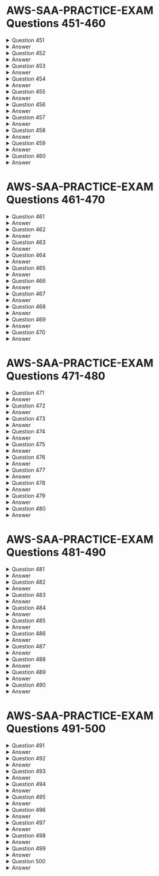 # AWS-SAA-PRACTICE-EXAM Questions 451-460

<details>
  <summary>Question 451</summary>

A company is migrating its applications and databases to the AWS Cloud.
The company will use Amazon Elastic Container Service (Amazon ECS), AWS Direct Connect, and Amazon RDS.
Which activities will be managed by the company's operational team?
(Choose three.)

-   [ ] A. Management of the Amazon RDS infrastructure layer, operating system, and platforms
-   [ ] B. Creation of an Amazon RDS DB instance and configuring the scheduled maintenance window
-   [ ] C. Configuration of additional software components on Amazon ECS for monitoring, patch management, log management, and host intrusion detection
-   [ ] D. Installation of patches for all minor and major database versions for Amazon RDS
-   [ ] E. Ensure the physical security of the Amazon RDS infrastructure in the data center
-   [ ] F. Encryption of the data that moves in transit through Direct Connect

</details>

<details>
  <summary>Answer</summary>

-   [ ] B. Creation of an Amazon RDS DB instance and configuring the scheduled maintenance window
-   [ ] C. Configuration of additional software components on Amazon ECS for monitoring, patch management, log management, and host intrusion detection
-   [ ] F. Encryption of the data that moves in transit through Direct Connect

Why these are the correct answers:

B. Creation of an Amazon RDS DB instance and configuring the scheduled maintenance window

-   [ ] The company is responsible for creating and configuring RDS instances, including setting maintenance windows.

C. Configuration of additional software components on Amazon ECS for monitoring, patch management, log management, and host intrusion detection

-   [ ] The company manages the software and tools within their ECS environment.

F. Encryption of the data that moves in transit through Direct Connect

-   [ ] The company is responsible for securing data in transit, including encryption over Direct Connect.

Why are the other answers wrong?

-   [ ] A and D. AWS manages the underlying infrastructure, OS, and patching for RDS.
-   [ ] E. AWS is responsible for the physical security of its data centers.

Therefore, Options B, C, and F are the activities managed by the company.

</details>
<details>
  <summary>Question 452</summary>

A company runs a Java-based job on an Amazon EC2 instance.
The job runs every hour and takes 10 seconds to run.
The job runs on a scheduled interval and consumes 1 GB of memory.
The CPU utilization of the instance is low except for short surges during which the job uses the maximum CPU available.
The company wants to optimize the costs to run the job.

Which solution will meet these requirements?

-   [ ] A. Use AWS App2Container (A2C) to containerize the job.
    Run the job as an Amazon Elastic Container Service (Amazon ECS) task on AWS Fargate with 0.5 virtual CPU (vCPU) and 1 GB of memory.
-   [ ] B. Copy the code into an AWS Lambda function that has 1 GB of memory.
    Create an Amazon EventBridge scheduled rule to run the code each hour.
-   [ ] C. Use AWS App2Container (A2C) to containerize the job.
    Install the container in the existing Amazon Machine Image (AMI).
    Ensure that the schedule stops the container when the task finishes.
-   [ ] D. Configure the existing schedule to stop the EC2 instance at the completion of the job and restart the EC2 instance when the next job starts.

</details>

<details>
  <summary>Answer</summary>

-   [ ] B. Copy the code into an AWS Lambda function that has 1 GB of memory.
    Create an Amazon EventBridge scheduled rule to run the code each hour.

Why these are the correct answers:

B. Copy the code into an AWS Lambda function that has 1 GB of memory.
Create an Amazon EventBridge scheduled rule to run the code each hour.

-   [ ] AWS Lambda is cost-effective for short-running, event-driven tasks.
-   [ ] EventBridge allows for scheduling Lambda functions, replacing the need for a continuously running EC2 instance.
-   [ ] Lambda's pay-per-use model aligns well with the job's short execution time and intermittent usage.

Why are the other answers wrong?

-   [ ] A. Running the job on Fargate is more expensive than Lambda for short, infrequent tasks.
-   [ ] C. Containerizing the job and running it on the existing EC2 instance does not optimize costs since the instance remains running.
-   [ ] D. Starting and stopping an EC2 instance adds overhead and is less efficient than using Lambda.

Therefore, Option B is the most cost-effective solution.

</details>
<details>
  <summary>Question 453</summary>

A company wants to implement a backup strategy for Amazon EC2 data and multiple Amazon S3 buckets.
Because of regulatory requirements, the company must retain backup files for a specific time period.
The company must not alter the files for the duration of the retention period.

Which solution will meet these requirements?

-   [ ] A. Use AWS Backup to create a backup vault that has a vault lock in governance mode.
    Create the required backup plan.
-   [ ] B. Use Amazon Data Lifecycle Manager to create the required automated snapshot policy.
-   [ ] C. Use Amazon S3 File Gateway to create the backup.
    Configure the appropriate S3 Lifecycle management.
-   [ ] D. Use AWS Backup to create a backup vault that has a vault lock in compliance mode.
    Create the required backup plan.

</details>

<details>
  <summary>Answer</summary>

-   [ ] D. Use AWS Backup to create a backup vault that has a vault lock in compliance mode.
    Create the required backup plan.

Why these are the correct answers:

D. Use AWS Backup to create a backup vault that has a vault lock in compliance mode.
Create the required backup plan.

-   [ ] AWS Backup centralizes backup management across AWS services.
-   [ ] Vault Lock in compliance mode prevents anyone, including the root user, from deleting or altering backups during the retention period, meeting the regulatory requirement.

Why are the other answers wrong?

-   [ ] A. Governance mode allows privileged users to delete backups, which does not meet the requirement of immutability.
-   [ ] B. Data Lifecycle Manager automates snapshot management for EBS volumes but does not cover S3 backups or provide immutable storage.
-   [ ] C. S3 File Gateway is for integrating on-premises applications with S3 and does not provide backup and retention management like AWS Backup.

Therefore, Option D is the only solution that ensures immutable backups with AWS Backup and Vault Lock in compliance mode.

</details>
<details>
  <summary>Question 454</summary>

A company has resources across multiple AWS Regions and accounts.
A newly hired solutions architect discovers a previous employee did not provide details about the resources inventory.
The solutions architect needs to build and map the relationship details of the various workloads across all accounts.
Which solution will meet these requirements in the MOST operationally efficient way?

-   [ ] A. Use AWS Systems Manager Inventory to generate a map view from the detailed view report.
-   [ ] B. Use AWS Step Functions to collect workload details.
    Build architecture diagrams of the workloads manually.
-   [ ] C. Use Workload Discovery on AWS to generate architecture diagrams of the workloads.
-   [ ] D. Use AWS X-Ray to view the workload details.
    Build architecture diagrams with relationships.

</details>

<details>
  <summary>Answer</summary>

-   [ ] C. Use Workload Discovery on AWS to generate architecture diagrams of the workloads.

Why these are the correct answers:

C. Use Workload Discovery on AWS to generate architecture diagrams of the workloads.

-   [ ] Workload Discovery on AWS automatically discovers and maps dependencies between applications and infrastructure, providing a visual representation of workloads.
-   [ ] It reduces the manual effort involved in documenting and understanding complex environments.

Why are the other answers wrong?

-   [ ] A. Systems Manager Inventory collects software and configuration data from EC2 instances but does not provide automated mapping of workload relationships.
-   [ ] B. Using Step Functions to collect details and manually building diagrams is time-consuming and inefficient.
-   [ ] D. AWS X-Ray is for tracing and analyzing distributed applications, not for discovering and mapping infrastructure.

Therefore, Option C is the most operationally efficient solution.

</details>
<details>
  <summary>Question 455</summary>

A company uses AWS Organizations.
The company wants to operate some of its AWS accounts with different budgets.
The company wants to receive alerts and automatically prevent provisioning of additional resources on AWS accounts when the allocated budget threshold is met during a specific period.
Which combination of solutions will meet these requirements? (Choose three.)

-   [ ] A. Use AWS Budgets to create a budget.
    Set the budget amount under the Cost and Usage Reports section of the required AWS accounts.
-   [ ] B. Use AWS Budgets to create a budget.
    Set the budget amount under the Billing dashboards of the required AWS accounts.
-   [ ] C. Create an IAM user for AWS Budgets to run budget actions with the required permissions.
-   [ ] D. Create an IAM role for AWS Budgets to run budget actions with the required permissions.
-   [ ] E. Add an alert to notify the company when each account meets its budget threshold.
    Add a budget action that selects the IAM identity created with the appropriate config rule to prevent provisioning of additional resources.
-   [ ] F. Add an alert to notify the company when each account meets its budget threshold.
    Add a budget action that selects the IAM identity created with the appropriate service control policy (SCP) to prevent provisioning of additional resources.

</details>

<details>
  <summary>Answer</summary>

-   [ ] B. Use AWS Budgets to create a budget.
    Set the budget amount under the Billing dashboards of the required AWS accounts.
-   [ ] D. Create an IAM role for AWS Budgets to run budget actions with the required permissions.
-   [ ] F. Add an alert to notify the company when each account meets its budget threshold.
    Add a budget action that selects the IAM identity created with the appropriate service control policy (SCP) to prevent provisioning of additional resources.

Why these are the correct answers:

B. Use AWS Budgets to create a budget.
Set the budget amount under the Billing dashboards of the required AWS accounts.

-   [ ] AWS Budgets allows you to set custom budgets to track costs.

D. Create an IAM role for AWS Budgets to run budget actions with the required permissions.

-   [ ] An IAM role provides secure permissions for AWS Budgets to take actions.

F. Add an alert to notify the company when each account meets its budget threshold.
Add a budget action that selects the IAM identity created with the appropriate service control policy (SCP) to prevent provisioning of additional resources.

-   [ ] Budget actions can be configured to prevent resource provisioning, and SCPs can enforce these restrictions across accounts.

Why are the other answers wrong?

-   [ ] A. Budget amounts are not set under Cost and Usage Reports.
-   [ ] C. Using an IAM user for budget actions is less secure than using an IAM role.
-   [ ] E. Config rules do not prevent resource provisioning in the same way that SCPs do.

Therefore, Options B, D, and F are the correct solutions.

</details>
<details>
  <summary>Question 456</summary>

A company runs applications on Amazon EC2 instances in one AWS Region.
The company wants to back up the EC2 instances to a second Region.
The company also wants to provision EC2 resources in the second Region and manage the EC2 instances centrally from one AWS account.
Which solution will meet these requirements MOST cost-effectively?

-   [ ] A. Create a disaster recovery (DR) plan that has a similar number of EC2 instances in the second Region.
    Configure data replication.
-   [ ] B. Create point-in-time Amazon Elastic Block Store (Amazon EBS) snapshots of the EC2 instances.
    Copy the snapshots to the second Region periodically.
-   [ ] C. Create a backup plan by using AWS Backup.
    Configure cross-Region backup to the second Region for the EC2 instances.
-   [ ] D. Deploy a similar number of EC2 instances in the second Region.
    Use AWS DataSync to transfer the data from the source Region to the second Region.

</details>

<details>
  <summary>Answer</summary>

-   [ ] C. Create a backup plan by using AWS Backup.
    Configure cross-Region backup to the second Region for the EC2 instances.

Why these are the correct answers:

C. Create a backup plan by using AWS Backup.
Configure cross-Region backup to the second Region for the EC2 instances.

-   [ ] AWS Backup centralizes backup management and supports cross-Region backups.
-   [ ] It provides a cost-effective way to manage backups across Regions.

Why are the other answers wrong?

-   [ ] A. Maintaining a similar number of EC2 instances in the DR Region increases costs.
-   [ ] B. Manually copying EBS snapshots is complex and does not provide centralized management.
-   [ ] D. Using DataSync is for data migration, not for backup and recovery.
    It also involves managing EC2 instances in both Regions.

Therefore, Option C is the most cost-effective and efficient solution.

</details>
<details>
  <summary>Question 457</summary>

A company that uses AWS is building an application to transfer data to a product manufacturer.
The company has its own identity provider (IdP).
The company wants the IdP to authenticate application users while the users use the application to transfer data.
The company must use Applicability Statement 2 (AS2) protocol.

Which solution will meet these requirements?

-   [ ] A. Use AWS DataSync to transfer the data.
    Create an AWS Lambda function for IdP authentication.
-   [ ] B. Use Amazon AppFlow flows to transfer the data.
    Create an Amazon Elastic Container Service (Amazon ECS) task for IdP authentication.
-   [ ] C. Use AWS Transfer Family to transfer the data.
    Create an AWS Lambda function for IdP authentication.
-   [ ] D. Use AWS Storage Gateway to transfer the data.
    Create an Amazon Cognito identity pool for IdP authentication.

</details>

<details>
  <summary>Answer</summary>

-   [ ] C. Use AWS Transfer Family to transfer the data.
    Create an AWS Lambda function for IdP authentication.

Why these are the correct answers:

C. Use AWS Transfer Family to transfer the data.
Create an AWS Lambda function for IdP authentication.

-   [ ] AWS Transfer Family supports the AS2 protocol for secure data transfer.
-   [ ] Lambda functions can be used for custom authentication logic with the company's IdP.

Why are the other answers wrong?

-   [ ] A. AWS DataSync is for large-scale data migration, not for AS2 transfers.
-   [ ] B. Amazon AppFlow is for data transfer between SaaS applications, not for AS2.
-   [ ] D. AWS Storage Gateway is for hybrid cloud storage, not for AS2.
    Amazon Cognito is for user authentication, not IdP integration in this context.

Therefore, Option C is the correct solution.

</details>
<details>
  <summary>Question 458</summary>

A solutions architect is designing a REST API in Amazon API Gateway for a cash payback service.
The application requires 1 GB of memory and 2 GB of storage for its computation resources.
The application will require that the data is in a relational format.
Which additional combination of AWS services will meet these requirements with the LEAST administrative effort? (Choose two.)

-   [ ] A. Amazon EC2
-   [ ] B. AWS Lambda
-   [ ] C. Amazon RDS
-   [ ] D. Amazon DynamoDB
-   [ ] E. Amazon Elastic Kubernetes Services (Amazon EKS)

</details>

<details>
  <summary>Answer</summary>

-   [ ] B. AWS Lambda
-   [ ] C. Amazon RDS

Why these are the correct answers:

B. AWS Lambda

-   [ ] Lambda provides a serverless compute environment that can meet the application's memory and storage requirements with minimal administration.

C. Amazon RDS

-   [ ] Amazon RDS is a managed relational database service that meets the requirement for relational data storage and reduces administrative overhead.

Why are the other answers wrong?

-   [ ] A and E. Amazon EC2 and Amazon EKS require more administrative effort for managing infrastructure.
-   [ ] D. Amazon DynamoDB is a NoSQL database and does not meet the relational data requirement.

Therefore, Options B and C are the most suitable choices.

</details>
<details>
  <summary>Question 459</summary>

A company uses AWS Organizations to run workloads within multiple AWS accounts.
A tagging policy adds department tags to AWS resources when the company creates tags.
An accounting team needs to determine spending on Amazon EC2 consumption.
The accounting team must determine which departments are responsible for the costs regardless of AWS account.
The accounting team has access to AWS Cost Explorer for all AWS accounts within the organization and needs to access all reports from Cost Explorer.
Which solution meets these requirements in the MOST operationally efficient way?

-   [ ] A. From the Organizations management account billing console, activate a user-defined cost allocation tag named department.
    Create one cost report in Cost Explorer grouping by tag name, and filter by EC2.
-   [ ] B. From the Organizations management account billing console, activate an AWS-defined cost allocation tag named department.
    Create one cost report in Cost Explorer grouping by tag name, and filter by EC2.
-   [ ] C. From the Organizations member account billing console, activate a user-defined cost allocation tag named department.
    Create one cost report in Cost Explorer grouping by the tag name, and filter by EC2.
-   [ ] D. From the Organizations member account billing console, activate an AWS-defined cost allocation tag named department.
    Create one cost report in Cost Explorer grouping by tag name, and filter by EC2.

</details>

<details>
  <summary>Answer</summary>

-   [ ] A. From the Organizations management account billing console, activate a user-defined cost allocation tag named department.
    Create one cost report in Cost Explorer grouping by tag name, and filter by EC2.

Why these are the correct answers:

A. From the Organizations management account billing console, activate a user-defined cost allocation tag named department.
Create one cost report in Cost Explorer grouping by tag name, and filter by EC2.

-   [ ] Activating the tag in the management account ensures that the cost allocation tag is applied across all accounts in the organization.
-   [ ] Cost Explorer can then be used to generate a report grouped by the department tag, providing a consolidated view of EC2 spending.

Why are the other answers wrong?

-   [ ] B. AWS-defined cost allocation tags cannot be created or activated by users.
-   [ ] C and D. Activating the tag in a member account does not provide a consolidated view across the organization.

Therefore, Option A is the most operationally efficient solution.

</details>
<details>
  <summary>Question 460</summary>

A company wants to securely exchange data between its software as a service (SaaS) application Salesforce account and Amazon S3.
The company must encrypt the data at rest by using AWS Key Management Service (AWS KMS) customer managed keys (CMKs).
The company must also encrypt the data in transit.
The company has enabled API access for the Salesforce account.

-   [ ] A. Create AWS Lambda functions to transfer the data securely from Salesforce to Amazon S3.
-   [ ] B. Create an AWS Step Functions workflow.
    Define the task to transfer the data securely from Salesforce to Amazon S3.
-   [ ] C. Create Amazon AppFlow flows to transfer the data securely from Salesforce to Amazon S3.
-   [ ] D. Create a custom connector for Salesforce to transfer the data securely from Salesforce to Amazon S3.

</details>

<details>
  <summary>Answer</summary>

-   [ ] C. Create Amazon AppFlow flows to transfer the data securely from Salesforce to Amazon S3.

Why these are the correct answers:

C. Create Amazon AppFlow flows to transfer the data securely from Salesforce to Amazon S3.

-   [ ] Amazon AppFlow is designed for secure data transfer between SaaS applications and AWS services like S3.
-   [ ] AppFlow supports encryption at rest with KMS and encryption in transit.

Why are the other answers wrong?

-   [ ] A. Lambda functions can transfer data but require more custom code and management for security and encryption.
-   [ ] B. Step Functions orchestrate workflows but do not directly transfer data.
    They would need to integrate with other services, adding complexity.
-   [ ] D. Creating a custom connector is more complex and time-consuming than using AppFlow.

Therefore, Option C provides the most straightforward and secure solution.

</details>

# AWS-SAA-PRACTICE-EXAM Questions 461-470

<details>
  <summary>Question 461</summary>

A company is developing a mobile gaming app in a single AWS Region.
The app runs on multiple Amazon EC2 instances in an Auto Scaling group.
The company stores the app data in Amazon DynamoDB.
The app communicates by using TCP traffic and UDP traffic between the users and the servers.
The application will be used globally.
The company wants to ensure the lowest possible latency for all users.
Which solution will meet these requirements?

-   [ ] A. Use AWS Global Accelerator to create an accelerator.
    Create an Application Load Balancer (ALB) behind an accelerator endpoint that uses Global Accelerator integration and listening on the TCP and UDP ports.
    Update the Auto Scaling group to register instances on the ALB.
-   [ ] B. Use AWS Global Accelerator to create an accelerator.
    Create a Network Load Balancer (NLB) behind an accelerator endpoint that uses Global Accelerator integration and listening on the TCP and UDP ports.
    Update the Auto Scaling group to register instances on the NLB.
-   [ ] C. Create an Amazon CloudFront content delivery network (CDN) endpoint.
    Create a Network Load Balancer (NLB) behind the endpoint and listening on the TCP and UDP ports.
    Update the Auto Scaling group to register instances on the NLB.
    Update CloudFront to use the NLB as the origin.
-   [ ] D. Create an Amazon CloudFront content delivery network (CDN) endpoint.
    Create an Application Load Balancer (ALB) behind the endpoint and listening on the TCP and UDP ports.
    Update the Auto Scaling group to register instances on the ALB.
    Update CloudFront to use the ALB as the origin.

</details>

<details>
  <summary>Answer</summary>

-   [ ] B. Use AWS Global Accelerator to create an accelerator.
    Create a Network Load Balancer (NLB) behind an accelerator endpoint that uses Global Accelerator integration and listening on the TCP and UDP ports.
    Update the Auto Scaling group to register instances on the NLB.

Why these are the correct answers:

B. Use AWS Global Accelerator to create an accelerator.
Create a Network Load Balancer (NLB) behind an accelerator endpoint that uses Global Accelerator integration and listening on the TCP and UDP ports.
Update the Auto Scaling group to register instances on the NLB.

-   [ ] AWS Global Accelerator improves global application performance by routing traffic through AWS's global network, reducing latency.
-   [ ] Network Load Balancers (NLBs) can handle both TCP and UDP traffic, which is necessary for the gaming app.

Why are the other answers wrong?

-   [ ] A. Application Load Balancers (ALBs) primarily handle HTTP/HTTPS traffic, not general TCP/UDP traffic.
-   [ ] C and D. CloudFront is a CDN designed for caching content, which is not the primary need for a low-latency, real-time gaming application.

Therefore, Option B is the most suitable solution for minimizing latency for global users.

</details>
<details>
  <summary>Question 462</summary>

A company has an application that processes customer orders.
The company hosts the application on an Amazon EC2 instance that saves the orders to an Amazon Aurora database.
Occasionally when traffic is high the workload does not process orders fast enough.
What should a solutions architect do to write the orders reliably to the database as quickly as possible?

-   [ ] A. Increase the instance size of the EC2 instance when traffic is high.
    Write orders to Amazon Simple Notification Service (Amazon SNS).
    Subscribe the database endpoint to the SNS topic.
-   [ ] B. Write orders to an Amazon Simple Queue Service (Amazon SQS) queue.
    Use EC2 instances in an Auto Scaling group behind an Application Load Balancer to read from the SQS queue and process orders into the database.
-   [ ] C. Write orders to Amazon Simple Notification Service (Amazon SNS).
    Subscribe the database endpoint to the SNS topic.
    Use EC2 instances in an Auto Scaling group behind an Application Load Balancer to read from the SNS topic.
-   [ ] D. Write orders to an Amazon Simple Queue Service (Amazon SQS) queue when the EC2 instance reaches CPU threshold limits.
    Use scheduled scaling of EC2 instances in an Auto Scaling group behind an Application Load Balancer to read from the SQS queue and process orders into the database.

</details>

<details>
  <summary>Answer</summary>

-   [ ] B. Write orders to an Amazon Simple Queue Service (Amazon SQS) queue.
    Use EC2 instances in an Auto Scaling group behind an Application Load Balancer to read from the SQS queue and process orders into the database.

Why these are the correct answers:

B. Write orders to an Amazon Simple Queue Service (Amazon SQS) queue.
Use EC2 instances in an Auto Scaling group behind an Application Load Balancer to read from the SQS queue and process orders into the database.

-   [ ] Amazon SQS decouples the order processing from the application, allowing orders to be queued during high traffic.
-   [ ] Auto Scaling groups ensure that there are enough EC2 instances to process the orders from the queue, and the Application Load Balancer distributes the workload.

Why are the other answers wrong?

-   [ ] A. Increasing the EC2 instance size might help temporarily but does not address the queuing of orders during traffic spikes.
    SNS is for pub/sub messaging, not for reliable queuing of order data.
-   [ ] C. Similar to A, SNS is not suitable for reliable order queuing.
-   [ ] D. Scheduled scaling does not react to immediate traffic spikes.
    It also adds complexity compared to Auto Scaling based on queue depth.

Therefore, Option B is the most reliable and scalable solution.

</details>
<details>
  <summary>Question 463</summary>

An IoT company is releasing a mattress that has sensors to collect data about a user's sleep.
The sensors will send data to an Amazon S3 bucket.
The sensors collect approximately 2 MB of data every night for each mattress.
The company must process and summarize the data for each mattress.
The results need to be available as soon as possible.
Data processing will require 1 GB of memory and will finish within 30 seconds.
Which solution will meet these requirements MOST cost-effectively?

-   [ ] A. Use AWS Glue with a Scala job
-   [ ] B. Use Amazon EMR with an Apache Spark script
-   [ ] C. Use AWS Lambda with a Python script
-   [ ] D. Use AWS Glue with a PySpark job

</details>

<details>
  <summary>Answer</summary>

-   [ ] C. Use AWS Lambda with a Python script

Why these are the correct answers:

C. Use AWS Lambda with a Python script

-   [ ] AWS Lambda is cost-effective for event-driven processing of small data sizes.
-   [ ] It can be triggered by S3 events when new data is uploaded.
-   [ ] Lambda supports up to 10 GB of memory and execution times up to 15 minutes, which meets the requirements.

Why are the other answers wrong?

-   [ ] A, B, and D. AWS Glue and Amazon EMR are more suitable for large-scale data processing and analytics.
    They are more expensive and have more overhead for this small-scale, event-driven processing.

Therefore, Option C is the most cost-effective solution.

</details>
<details>
  <summary>Question 464</summary>

A company hosts an online shopping application that stores all orders in an Amazon RDS for PostgreSQL Single-AZ DB instance.
Management wants to eliminate single points of failure and has asked a solutions architect to recommend an approach to minimize database downtime without requiring any changes to the application code.
Which solution meets these requirements?

-   [ ] A. Convert the existing database instance to a Multi-AZ deployment by modifying the database instance and specifying the Multi-AZ option.
-   [ ] B. Create a new RDS Multi-AZ deployment.
    Take a snapshot of the current RDS instance and restore the new Multi-AZ deployment with the snapshot.
-   [ ] C. Create a read-only replica of the PostgreSQL database in another Availability Zone.
    Use Amazon Route 53 weighted record sets to distribute requests across the databases.
-   [ ] D. Place the RDS for PostgreSQL database in an Amazon EC2 Auto Scaling group with a minimum group size of two.
    Use Amazon Route 53 weighted record sets to distribute requests across instances.

</details>

<details>
  <summary>Answer</summary>

-   [ ] A. Convert the existing database instance to a Multi-AZ deployment by modifying the database instance and specifying the Multi-AZ option.

Why these are the correct answers:

A. Convert the existing database instance to a Multi-AZ deployment by modifying the database instance and specifying the Multi-AZ option.

-   [ ] Amazon RDS Multi-AZ provides high availability by synchronously replicating data to a standby instance in a different Availability Zone.
-   [ ] Converting the existing instance is the simplest way to achieve this without application code changes.

Why are the other answers wrong?

-   [ ] B. Creating a new Multi-AZ deployment and restoring from a snapshot involves downtime during the restoration process.
-   [ ] C. Read replicas are for scaling read operations, not for high availability.
    Route 53 weighted record sets do not provide automatic failover.
-   [ ] D. RDS databases cannot run in EC2 Auto Scaling groups.

Therefore, Option A is the best solution for minimizing downtime without application changes.

</details>
<details>
  <summary>Question 465</summary>

A company is developing an application to support customer demands.
The company wants to deploy the application on multiple Amazon EC2 Nitro-based instances within the same Availability Zone.
The company also wants to give the application the ability to write to multiple block storage volumes in multiple EC2 Nitro-based instances simultaneously to achieve higher application availability.
Which solution will meet these requirements?

-   [ ] A. Use General Purpose SSD (gp3) EBS volumes with Amazon Elastic Block Store (Amazon EBS) Multi-Attach
-   [ ] B. Use Throughput Optimized HDD (st1) EBS volumes with Amazon Elastic Block Store (Amazon EBS) Multi-Attach
-   [ ] C. Use Provisioned IOPS SSD (io2) EBS volumes with Amazon Elastic Block Store (Amazon EBS) Multi-Attach
-   [ ] D. Use General Purpose SSD (gp2) EBS volumes with Amazon Elastic Block Store (Amazon EBS) Multi-Attach

</details>

<details>
  <summary>Answer</summary>

-   [ ] C. Use Provisioned IOPS SSD (io2) EBS volumes with Amazon Elastic Block Store (Amazon EBS) Multi-Attach

Why these are the correct answers:

C. Use Provisioned IOPS SSD (io2) EBS volumes with Amazon Elastic Block Store (Amazon EBS) Multi-Attach

-   [ ] Amazon EBS Multi-Attach allows a Provisioned IOPS SSD (io2) volume to be attached to multiple EC2 instances simultaneously.
-   [ ] io2 volumes provide high performance and are suitable for applications requiring concurrent writes.

Why are the other answers wrong?

-   [ ] A, B, and D. General Purpose SSD (gp3 and gp2) and Throughput Optimized HDD (st1) volumes do not support EBS Multi-Attach for concurrent writes.

Therefore, Option C is the only solution that meets the requirements.

</details>
<details>
  <summary>Question 466</summary>

A company designed a stateless two-tier application that uses Amazon EC2 in a single Availability Zone and an Amazon RDS Multi-AZ DB instance.
New company management wants to ensure the application is highly available.
What should a solutions architect do to meet this requirement?

-   [ ] A. Configure the application to use Multi-AZ EC2 Auto Scaling and create an Application Load Balancer
-   [ ] B. Configure the application to take snapshots of the EC2 instances and send them to a different AWS Region
-   [ ] C. Configure the application to use Amazon Route 53 latency-based routing to feed requests to the application
-   [ ] D. Configure Amazon Route 53 rules to handle incoming requests and create a Multi-AZ Application Load Balancer

</details>

<details>
  <summary>Answer</summary>

-   [ ] A. Configure the application to use Multi-AZ EC2 Auto Scaling and create an Application Load Balancer

Why these are the correct answers:

A. Configure the application to use Multi-AZ EC2 Auto Scaling and create an Application Load Balancer

-   [ ] Multi-AZ EC2 Auto Scaling ensures that the application is resilient to AZ failures.
-   [ ] An Application Load Balancer distributes traffic across instances, improving availability.

Why are the other answers wrong?

-   [ ] B. Snapshots are for backup and recovery, not for high availability.
-   [ ] C. Route 53 latency-based routing improves performance but does not provide automatic failover within a single Region.
-   [ ] D. Route 53 rules do not create infrastructure, and ALBs are not inherently Multi-AZ.

Therefore, Option A is the correct solution.

</details>
<details>
  <summary>Question 467</summary>

A company uses AWS Organizations.
A member account has purchased a Compute Savings Plan.
Because of changes in the workloads inside the member account, the account no longer receives the full benefit of the Compute Savings Plan commitment.
The company uses less than 50% of its purchased compute power.
What should the company do?

-   [ ] A. Turn on discount sharing from the Billing Preferences section of the account console in the member account that purchased the Compute Savings Plan.
-   [ ] B. Turn on discount sharing from the Billing Preferences section of the account console in the company's Organizations management account.
-   [ ] C. Migrate additional compute workloads from another AWS account to the account that has the Compute Savings Plan.
-   [ ] D. Sell the excess Savings Plan commitment in the Reserved Instance Marketplace.

</details>

<details>
  <summary>Answer</summary>

-   [ ] B. Turn on discount sharing from the Billing Preferences section of the account console in the company's Organizations management account.

Why these are the correct answers:

B. Turn on discount sharing from the Billing Preferences section of the account console in the company's Organizations management account.

-   [ ] Discount sharing in AWS Organizations allows other accounts to benefit from the Savings Plan, maximizing its utilization.

Why are the other answers wrong?

-   [ ] A. Discount sharing is enabled in the management account, not the member account.
-   [ ] C. Migrating workloads might not be feasible or cost-effective.
-   [ ] D. Savings Plans cannot be sold in the Reserved Instance Marketplace.

Therefore, Option B is the correct solution.

</details>
<details>
  <summary>Question 468</summary>

A company is developing a microservices application that will provide a search catalog for customers.
The company must use REST APIs to present the frontend of the application to users.
The REST APIs must access the backend services that the company hosts in containers in private VPC subnets.
Which solution will meet these requirements?

-   [ ] A. Design a WebSocket API by using Amazon API Gateway.
    Host the application in Amazon Elastic Container Service (Amazon ECS) in a private subnet.
    Create a private VPC link for API Gateway to access Amazon ECS.
-   [ ] B. Design a REST API by using Amazon API Gateway.
    Host the application in Amazon Elastic Container Service (Amazon ECS) in a private subnet.
    Create a private VPC link for API Gateway to access Amazon ECS.
-   [ ] C. Design a WebSocket API by using Amazon API Gateway.
    Host the application in Amazon Elastic Container Service (Amazon ECS) in a private subnet.
    Create a security group for API Gateway to access Amazon ECS.
-   [ ] D. Design a REST API by using Amazon API Gateway.
    Host the application in Amazon Elastic Container Service (Amazon ECS) in a private subnet.
    Create a security group for API Gateway to access Amazon ECS.

</details>

<details>
  <summary>Answer</summary>

-   [ ] B. Design a REST API by using Amazon API Gateway.
    Host the application in Amazon Elastic Container Service (Amazon ECS) in a private subnet.
    Create a private VPC link for API Gateway to access Amazon ECS.

Why these are the correct answers:

B. Design a REST API by using Amazon API Gateway.
Host the application in Amazon Elastic Container Service (Amazon ECS) in a private subnet.
Create a private VPC link for API Gateway to access Amazon ECS.

-   [ ] Amazon API Gateway is used to create REST APIs.
-   [ ] Amazon ECS in a private subnet provides a secure environment for the microservices.
-   [ ] A private VPC link allows API Gateway to access ECS within the VPC without exposing traffic to the internet.

Why are the other answers wrong?

-   [ ] A and C. WebSocket APIs are for real-time, bidirectional communication, not for typical REST API use cases.
-   [ ] D. Security groups provide security but do not enable API Gateway to access ECS in a private subnet in the same way as a VPC link.

Therefore, Option B is the correct solution.

</details>
<details>
  <summary>Question 469</summary>

A company stores raw collected data in an Amazon S3 bucket.
The data is used for several types of analytics on behalf of the company's customers.
The type of analytics requested determines the access pattern on the S3 objects.
The company cannot predict or control the access pattern.
The company wants to reduce its S3 costs.
Which solution will meet these requirements?

-   [ ] A. Use S3 replication to transition infrequently accessed objects to S3 Standard-Infrequent Access (S3 Standard-IA)
-   [ ] B. Use S3 Lifecycle rules to transition objects from S3 Standard to Standard-Infrequent Access (S3 Standard-IA)
-   [ ] C. Use S3 Lifecycle rules to transition objects from S3 Standard to S3 Intelligent-Tiering
-   [ ] D. Use S3 Inventory to identify and transition objects that have not been accessed from S3 Standard to S3 Intelligent-Tiering

</details>

<details>
  <summary>Answer</summary>

-   [ ] C. Use S3 Lifecycle rules to transition objects from S3 Standard to S3 Intelligent-Tiering

Why these are the correct answers:

C. Use S3 Lifecycle rules to transition objects from S3 Standard to S3 Intelligent-Tiering

-   [ ] S3 Intelligent-Tiering automatically optimizes storage costs by moving data to the most cost-effective tier based on access patterns.
-   [ ] S3 Lifecycle rules automate this process.

Why are the other answers wrong?

-   [ ] A and B. S3 Standard-IA is suitable for infrequently accessed data, but since access patterns are unpredictable, Intelligent-Tiering is more efficient.
-   [ ] D. S3 Inventory helps identify object metadata but does not automate the tiering process like Lifecycle rules with Intelligent-Tiering.

Therefore, Option C is the most suitable solution.

</details>
<details>
  <summary>Question 470</summary>

A company has applications hosted on Amazon EC2 instances with IPv6 addresses.
The applications must initiate communications with other external applications using the internet.
However, the company's security policy states that any external service cannot initiate a connection to the EC2 instances.
What should a solutions architect recommend to resolve this issue?

-   [ ] A. Create a NAT gateway and make it the destination of the subnet's route table
-   [ ] B. Create an internet gateway and make it the destination of the subnet's route table
-   [ ] C. Create a virtual private gateway and make it the destination of the subnet's route table
-   [ ] D. Create an egress-only internet gateway and make it the destination of the subnet's route table

</details>

<details>
  <summary>Answer</summary>

-   [ ] D. Create an egress-only internet gateway and make it the destination of the subnet's route table

Why these are the correct answers:

D. Create an egress-only internet gateway and make it the destination of the subnet's route table

-   [ ] An egress-only internet gateway allows EC2 instances with IPv6 addresses to initiate outbound traffic to the internet but prevents inbound traffic.

Why are the other answers wrong?

-   [ ] A. A NAT gateway is for IPv4, not IPv6.
-   [ ] B. An internet gateway allows both inbound and outbound traffic.
-   [ ] C. A virtual private gateway is for VPN connections, not general internet access.

Therefore, Option D is the correct solution.

</details>

# AWS-SAA-PRACTICE-EXAM Questions 471-480

<details>
  <summary>Question 471</summary>

A company is creating an application that runs on containers in a VPC.
The application stores and accesses data in an Amazon S3 bucket.
During the development phase, the application will store and access 1 TB of data in Amazon S3 each day.
The company wants to minimize costs and wants to prevent traffic from traversing the internet whenever possible.
Which solution will meet these requirements?

-   [ ] A. Enable S3 Intelligent-Tiering for the S3 bucket
-   [ ] B. Enable S3 Transfer Acceleration for the S3 bucket
-   [ ] C. Create a gateway VPC endpoint for Amazon S3.
    Associate this endpoint with all route tables in the VPC
-   [ ] D. Create an interface endpoint for Amazon S3 in the VPC.
    Associate this endpoint with all route tables in the VPC

</details>

<details>
  <summary>Answer</summary>

-   [ ] C. Create a gateway VPC endpoint for Amazon S3.
    Associate this endpoint with all route tables in the VPC

Why these are the correct answers:

C. Create a gateway VPC endpoint for Amazon S3.
Associate this endpoint with all route tables in the VPC

-   [ ] Gateway VPC endpoints are cost-effective and allow traffic to stay within the AWS network.
-   [ ] They support high throughput and are suitable for large data transfers.

Why are the other answers wrong?

-   [ ] A. S3 Intelligent-Tiering optimizes storage costs but does not prevent traffic from traversing the internet.
-   [ ] B. S3 Transfer Acceleration speeds up transfers over the internet but does not keep traffic within the AWS network.
-   [ ] D. Interface VPC endpoints use PrivateLink and are more expensive than gateway endpoints for S3.

Therefore, Option C is the most cost-effective solution that keeps traffic within the AWS network.

</details>
<details>
  <summary>Question 472</summary>

A company has a mobile chat application with a data store based in Amazon DynamoDB.
Users would like new messages to be read with as little latency as possible.
A solutions architect needs to design an optimal solution that requires minimal application changes.
Which method should the solutions architect select?

-   [ ] A. Configure Amazon DynamoDB Accelerator (DAX) for the new messages table.
    Update the code to use the DAX endpoint.
-   [ ] B. Add DynamoDB read replicas to handle the increased read load.
    Update the application to point to the read endpoint for the read replicas.
-   [ ] C. Double the number of read capacity units for the new messages table in DynamoDB.
    Continue to use the existing DynamoDB endpoint.
-   [ ] D. Add an Amazon ElastiCache for Redis cache to the application stack.
    Update the application to point to the Redis cache endpoint instead of DynamoDB.

</details>

<details>
  <summary>Answer</summary>

-   [ ] A. Configure Amazon DynamoDB Accelerator (DAX) for the new messages table.
    Update the code to use the DAX endpoint.

Why these are the correct answers:

A. Configure Amazon DynamoDB Accelerator (DAX) for the new messages table.
Update the code to use the DAX endpoint.

-   [ ] DAX is a fully managed, highly available, in-memory cache for DynamoDB that reduces read latency.
-   [ ] It requires minimal application changes to point to the DAX endpoint.

Why are the other answers wrong?

-   [ ] B. Read replicas are not available for DynamoDB.
-   [ ] C. Increasing read capacity units increases costs but does not provide the same low latency as DAX.
-   [ ] D. ElastiCache requires significant application changes to implement caching logic.

Therefore, Option A is the most suitable solution.

</details>
<details>
  <summary>Question 473</summary>

A company hosts a website on Amazon EC2 instances behind an Application Load Balancer (ALB).
The website serves static content.
Website traffic is increasing, and the company is concerned about a potential increase in cost.
Which solution is the most cost-effective?

-   [ ] A. Create an Amazon CloudFront distribution to cache state files at edge locations
-   [ ] B. Create an Amazon ElastiCache cluster.
    Connect the ALB to the ElastiCache cluster to serve cached files
-   [ ] C. Create an AWS WAF web ACL and associate it with the ALB.
    Add a rule to the web ACL to cache static files
-   [ ] D. Create a second ALB in an alternative AWS Region.
    Route user traffic to the closest Region to minimize data transfer costs

</details>

<details>
  <summary>Answer</summary>

-   [ ] A. Create an Amazon CloudFront distribution to cache state files at edge locations

Why these are the correct answers:

A. Create an Amazon CloudFront distribution to cache state files at edge locations

-   [ ] Amazon CloudFront is a content delivery network (CDN) that caches static content at edge locations, reducing the load on EC2 instances and lowering costs.

Why are the other answers wrong?

-   [ ] B. ElastiCache is for caching dynamic data, not static files.
    It is also more complex and expensive than CloudFront for this purpose.
-   [ ] C. AWS WAF is a web application firewall and does not cache static files.
-   [ ] D. Creating a second ALB in another Region increases costs and is not necessary for serving static content.

Therefore, Option A is the most cost-effective solution.

</details>
<details>
  <summary>Question 474</summary>

A company has multiple VPCs across AWS Regions to support and run workloads that are isolated from workloads in other Regions.
Because of a recent application launch requirement, the company's VPCs must communicate with all other VPCs across all Regions.
Which solution will meet these requirements with the LEAST amount of administrative effort?

-   [ ] A. Use VPC peering to manage VPC communication in a single Region.
    Use VPC peering across Regions to manage VPC communications.
-   [ ] B. Use AWS Direct Connect gateways across all Regions to connect VPCs across regions and manage VPC communications.
-   [ ] C. Use AWS Transit Gateway to manage VPC communication in a single Region and Transit Gateway peering across Regions to manage VPC communications.
-   [ ] D. Use AWS PrivateLink across all Regions to connect VPCs across Regions and manage VPC communications

</details>

<details>
  <summary>Answer</summary>

-   [ ] C. Use AWS Transit Gateway to manage VPC communication in a single Region and Transit Gateway peering across Regions to manage VPC communications.

Why these are the correct answers:

C. Use AWS Transit Gateway to manage VPC communication in a single Region and Transit Gateway peering across Regions to manage VPC communications.

-   [ ] AWS Transit Gateway simplifies the management of connections between multiple VPCs and across Regions.
-   [ ] It reduces the complexity of managing numerous peering connections.

Why are the other answers wrong?

-   [ ] A. VPC peering becomes complex and difficult to manage as the number of VPCs increases.
-   [ ] B. Direct Connect gateways are for connecting to on-premises networks, not for VPC-to-VPC communication.
-   [ ] D. AWS PrivateLink is for accessing AWS services privately, not for connecting VPCs.

Therefore, Option C is the most efficient solution.

</details>
<details>
  <summary>Question 475</summary>

A company is designing a containerized application that will use Amazon Elastic Container Service (Amazon ECS).
The application needs to access a shared file system that is highly durable and can recover data to another AWS Region with a recovery point objective (RPO) of 8 hours.
The file system needs to provide a mount target in each Availability Zone within a Region.
A solutions architect wants to use AWS Backup to manage the replication to another Region.
Which solution will meet these requirements?

-   [ ] A. Amazon FSx for Windows File Server with a Multi-AZ deployment
-   [ ] B. Amazon FSx for NetApp ONTAP with a Multi-AZ deployment
-   [ ] C. Amazon Elastic File System (Amazon EFS) with the Standard storage class
-   [ ] D. Amazon FSx for OpenZFS

</details>

<details>
  <summary>Answer</summary>

-   [ ] C. Amazon Elastic File System (Amazon EFS) with the Standard storage class

Why these are the correct answers:

C. Amazon Elastic File System (Amazon EFS) with the Standard storage class

-   [ ] Amazon EFS provides a scalable, durable file system that can be mounted by multiple ECS tasks across Availability Zones.
-   [ ] AWS Backup can be used to back up EFS file systems for disaster recovery.

Why are the other answers wrong?

-   [ ] A, B, and D. Amazon FSx for Windows File Server, FSx for NetApp ONTAP, and FSx for OpenZFS are not designed to be mounted by multiple ECS tasks across Availability Zones in the same way as EFS.

Therefore, Option C is the correct solution.

</details>
<details>
  <summary>Question 476</summary>

A company is expecting rapid growth in the near future.
A solutions architect needs to configure existing users and grant permissions to new users on AWS.
The solutions architect has decided to create IAM groups.
Which additional action is the MOST secure way to grant permissions to the new users?

-   [ ] A. Apply service control policies (SCPs) to manage access permissions
-   [ ] B. Create IAM roles that have least privilege permission.
    Attach the roles to the IAM groups
-   [ ] C. Create an IAM policy that grants least privilege permission.
    Attach the policy to the IAM groups
-   [ ] D. Create IAM roles.
    Associate the roles with a permissions boundary that defines the maximum permissions

</details>

<details>
  <summary>Answer</summary>

-   [ ] C. Create an IAM policy that grants least privilege permission.
    Attach the policy to the IAM groups

Why these are the correct answers:

C. Create an IAM policy that grants least privilege permission.
Attach the policy to the IAM groups

-   [ ] IAM policies are the standard way to grant permissions to IAM users, groups, and roles.
-   [ ] Attaching a policy to a group allows you to manage permissions for multiple users efficiently.
-   [ ] Least privilege ensures that users have only the necessary permissions.

Why are the other answers wrong?

-   [ ] A. SCPs are used to manage permissions at the AWS Organizations level, not for granting permissions to individual users or groups.
-   [ ] B. Roles are typically assumed by AWS services or applications, not attached to IAM groups.
-   [ ] D. Permission boundaries set the maximum permissions that a role can have but do not grant permissions directly to users.

Therefore, Option C is the most secure and appropriate way to grant permissions.

</details>

<details>
  <summary>Question 477</summary>

A group requires permissions to list an Amazon S3 bucket and delete objects from that bucket.
An administrator has created the following IAM policy to provide access to the bucket and applied that policy to the group.
The group is not able to delete objects in the bucket.
The company follows least-privilege access rules.

```json
{
  "Version": "2012-10-17",
  "Statement": [
    {
      "Action": [
        "s3:ListBucket"
      ],
      "Resource": [
        "arn:aws:s3:::bucket-name"
      ],
      "Effect": "Allow"
    },
    {
      "Action": [
        "s3:DeleteObject"
      ],
      "Resource": [],
      "Effect": "Allow"
    }
  ]
}
```

Which statement should a solutions architect add to the policy to correct bucket access?

-   [ ] A.

```json
{
  "Action": [
    "s3:\*Object"
  ],
  "Resource": [
    "arn:aws:s3:::bucket-name/\*"
  ],
  "Effect": "Allow"
}
```

-   [ ] B.

```json
{
  "Action": [
    "s3:\*"
  ],
  "Resource": [
    "arn:aws:s3:::bucket-name/\*"
  ],
  "Effect": "Allow"
}
```

-   [ ] C.

```json
{
  "Action": [
    "s3:DeleteObject"
  ],
  "Resource": [
    "arn:aws:s3:::bucket-name\*"
  ],
  "Effect": "Allow"
}
```

-   [ ] D.

```json
{
  "Action": [
    "s3:DeleteObject"
  ],
  "Resource": [
    "arn:aws:s3:::bucket-name/\*"
  ],
  "Effect": "Allow"
}
```

</details>

<details>
  <summary>Answer</summary>

- [ ] D.

```json
{
  "Action": [
    "s3:DeleteObject"
  ],
  "Resource": [
    "arn:aws:s3:::bucket-name/\*"
  ],
  "Effect": "Allow"
}
```

Why D is the correct answer:

- [ ] The original policy was missing the Resource for the s3:DeleteObject action.
- [ ] The correct Resource should specify the objects within the bucket using arn:aws:s3:::bucket-name/*.

Why are the other answers wrong?

- [ ] A and B. Using s3:*Object or s3:* grants more permissions than necessary, violating the least-privilege principle.
- [ ] C. arn:aws:s3:::bucket-name* is an invalid ARN format.

Therefore, Option D is the correct and most secure solution.

</details>

<details>
  <summary>Question 478</summary>

A law firm needs to share information with the public.
The information includes hundreds of files that must be publicly readable.
Modifications or deletions of the files by anyone before a designated future date are prohibited.
Which solution will meet these requirements in the MOST secure way?

-   [ ] A. Upload all files to an Amazon S3 bucket that is configured for static website hosting.
    Grant read-only IAM permissions to any AWS principals that access the S3 bucket until the designated date.
-   [ ] B. Create a new Amazon S3 bucket with S3 Versioning enabled.
    Use S3 Object Lock with a retention period in accordance with the designated date.
    Configure the S3 bucket for static website hosting.
    Set an S3 bucket policy to allow read-only access to the objects.
-   [ ] C. Create a new Amazon S3 bucket with S3 Versioning enabled.
    Configure an event trigger to run an AWS Lambda function in case of object modification or deletion.
    Configure the Lambda function to replace the objects with the original versions from a private S3 bucket.
-   [ ] D. Upload all files to an Amazon S3 bucket that is configured for static website hosting.
    Select the folder that contains the files.
    Use S3 Object Lock with a retention period in accordance with the designated date.
    Grant read-only IAM permissions to any AWS principals that access the S3 bucket.

</details>

<details>
  <summary>Answer</summary>

-   [ ] B. Create a new Amazon S3 bucket with S3 Versioning enabled.
    Use S3 Object Lock with a retention period in accordance with the designated date.
    Configure the S3 bucket for static website hosting.
    Set an S3 bucket policy to allow read-only access to the objects.

Why these are the correct answers:

B. Create a new Amazon S3 bucket with S3 Versioning enabled.
Use S3 Object Lock with a retention period in accordance with the designated date.
Configure the S3 bucket for static website hosting.
Set an S3 bucket policy to allow read-only access to the objects.

-   [ ] S3 Object Lock prevents objects from being deleted or modified for a specified retention period.
-   [ ] S3 Versioning protects against accidental deletions.
-   [ ] Static website hosting allows public access to the files.
-   [ ] An S3 bucket policy grants read-only access.

Why are the other answers wrong?

-   [ ] A. IAM permissions do not prevent authorized users from modifying or deleting objects.
-   [ ] C. Using Lambda functions to restore objects is complex and less secure than S3 Object Lock.
-   [ ] D. S3 Object Lock cannot be applied to a folder in S3.

Therefore, Option B is the most secure and efficient solution.

</details>
<details>
  <summary>Question 479</summary>

A company is making a prototype of the infrastructure for its new website by manually provisioning the necessary infrastructure.
This infrastructure includes an Auto Scaling group, an Application Load Balancer and an Amazon RDS database.
After the configuration has been thoroughly validated, the company wants the capability to immediately deploy the infrastructure for development and production use in two Availability Zones in an automated fashion.
What should a solutions architect recommend to meet these requirements?

-   [ ] A. Use AWS Systems Manager to replicate and provision the prototype infrastructure in two Availability Zones
-   [ ] B. Define the infrastructure as a template by using the prototype infrastructure as a guide.
    Deploy the infrastructure with AWS CloudFormation.
-   [ ] C. Use AWS Config to record the inventory of resources that are used in the prototype infrastructure.
    Use AWS Config to deploy the prototype infrastructure into two Availability Zones.
-   [ ] D. Use AWS Elastic Beanstalk and configure it to use an automated reference to the prototype infrastructure to automatically deploy new environments in two Availability Zones.

</details>

<details>
  <summary>Answer</summary>

-   [ ] B. Define the infrastructure as a template by using the prototype infrastructure as a guide.
    Deploy the infrastructure with AWS CloudFormation.

Why these are the correct answers:

B. Define the infrastructure as a template by using the prototype infrastructure as a guide.
Deploy the infrastructure with AWS CloudFormation.

-   [ ] AWS CloudFormation allows you to define infrastructure as code, enabling automated and repeatable deployments.
-   [ ] It ensures consistency and reduces manual errors.

Why are the other answers wrong?

-   [ ] A. AWS Systems Manager is for managing EC2 instances, not for provisioning infrastructure.
-   [ ] C. AWS Config records configuration changes but does not deploy infrastructure.
-   [ ] D. Elastic Beanstalk is for deploying applications, not for defining and deploying infrastructure components like Auto Scaling groups and load balancers.

Therefore, Option B is the most appropriate solution.

</details>
<details>
  <summary>Question 480</summary>

A business application is hosted on Amazon EC2 and uses Amazon S3 for encrypted object storage.
The chief information security officer has directed that no application traffic between the two services should traverse the public internet.
Which capability should the solutions architect use to meet the compliance requirements?

-   [ ] A. AWS Key Management Service (AWS KMS)
-   [ ] B. VPC endpoint
-   [ ] C. Private subnet
-   [ ] D. Virtual private gateway

</details>

<details>
  <summary>Answer</summary>

-   [ ] B. VPC endpoint

Why these are the correct answers:

B. VPC endpoint

-   [ ] VPC endpoints enable private connections to AWS services like S3 without using the internet.
-   [ ] They keep traffic within the AWS network.

Why are the other answers wrong?

-   [ ] A. AWS KMS is for managing encryption keys, not for network traffic routing.
-   [ ] C. Private subnets provide network isolation within a VPC but do not prevent traffic from leaving the VPC to access S3.
-   [ ] D. A virtual private gateway is for connecting to on-premises networks, not for S3 access.

Therefore, Option B is the correct solution.

</details>

# AWS-SAA-PRACTICE-EXAM Questions 481-490

<details>
  <summary>Question 481</summary>

A company hosts a three-tier web application in the AWS Cloud.
A Multi-AZ Amazon RDS for MySQL server forms the database layer Amazon ElastiCache forms the cache layer.
The company wants a caching strategy that adds or updates data in the cache when a customer adds an item to the database.
The data in the cache must always match the data in the database.

Which solution will meet these requirements?

-   [ ] A. Implement the lazy loading caching strategy
-   [ ] B. Implement the write-through caching strategy
-   [ ] C. Implement the adding TTL caching strategy
-   [ ] D. Implement the AWS AppConfig caching strategy

</details>

<details>
  <summary>Answer</summary>

-   [ ] B. Implement the write-through caching strategy

Why these are the correct answers:

B. Implement the write-through caching strategy

-   [ ] Write-through caching ensures that data is written to both the cache and the database simultaneously, maintaining data consistency.

Why are the other answers wrong?

-   [ ] A. Lazy loading only loads data into the cache when it is first requested, which does not guarantee that the cache is updated when a customer adds an item.
-   [ ] C. Adding TTL (Time To Live) involves setting an expiration time for cached data, which does not ensure immediate cache updates when the database is updated.
-   [ ] D. AWS AppConfig is for application configuration management, not for caching strategies.

Therefore, Option B is the correct solution.

</details>
<details>
  <summary>Question 482</summary>

A company wants to migrate 100 GB of historical data from an on-premises location to an Amazon S3 bucket.
The company has a 100 megabits per second (Mbps) internet connection on premises.
The company needs to encrypt the data in transit to the S3 bucket.
The company will store new data directly in Amazon S3.
Which solution will meet these requirements with the LEAST operational overhead?

-   [ ] A. Use the s3 sync command in the AWS CLI to move the data directly to an S3 bucket
-   [ ] B. Use AWS DataSync to migrate the data from the on-premises location to an S3 bucket
-   [ ] C. Use AWS Snowball to move the data to an S3 bucket
-   [ ] D. Set up an IPsec VPN from the on-premises location to AWS.
    Use the s3 cp command in the AWS CLI to move the data directly to an S3 bucket

</details>

<details>
  <summary>Answer</summary>

-   [ ] B. Use AWS DataSync to migrate the data from the on-premises location to an S3 bucket

Why these are the correct answers:

B. Use AWS DataSync to migrate the data from the on-premises location to an S3 bucket

-   [ ] AWS DataSync automates and accelerates data transfer between on-premises storage and Amazon S3.
-   [ ] It handles encryption in transit and minimizes operational overhead.

Why are the other answers wrong?

-   [ ] A and D. Using the AWS CLI or setting up an IPsec VPN requires more manual configuration and management.
-   [ ] C. AWS Snowball is for large-scale data transfers and is not suitable for only 100 GB of data.

Therefore, Option B is the most efficient solution.

</details>
<details>
  <summary>Question 483</summary>

A company containerized a Windows job that runs on .NET 6 Framework under a Windows container.
The company wants to run this job in the AWS Cloud.
The job runs every 10 minutes.
The job's runtime varies between 1 minute and 3 minutes.
Which solution will meet these requirements MOST cost-effectively?

-   [ ] A. Create an AWS Lambda function based on the container image of the job.
    Configure Amazon EventBridge to invoke the function every 10 minutes.
-   [ ] B. Use AWS Batch to create a job that uses AWS Fargate resources.
    Configure the job scheduling to run every 10 minutes.
-   [ ] C. Use Amazon Elastic Container Service (Amazon ECS) on AWS Fargate to run the job.
    Create a scheduled task based on the container image of the job to run every 10 minutes.
-   [ ] D. Use Amazon Elastic Container Service (Amazon ECS) on AWS Fargate to run the job.
    Create a standalone task based on the container image of the job.
    Use Windows task scheduler to run the job every 10 minutes.

</details>

<details>
  <summary>Answer</summary>

-   [ ] C. Use Amazon Elastic Container Service (Amazon ECS) on AWS Fargate to run the job.
    Create a scheduled task based on the container image of the job to run every 10 minutes.

Why these are the correct answers:

C. Use Amazon Elastic Container Service (Amazon ECS) on AWS Fargate to run the job.
Create a scheduled task based on the container image of the job to run every 10 minutes.

-   [ ] Amazon ECS on Fargate is cost-effective for running containerized applications without managing the underlying infrastructure.
-   [ ] Scheduled tasks in ECS allow for automated execution of the job at regular intervals.

Why are the other answers wrong?

-   [ ] A. Lambda has limitations on runtime for container images, and it may not be suitable for jobs that can run up to 3 minutes.
-   [ ] B. AWS Batch is designed for batch processing and is more suitable for large-scale, long-running jobs, not for short, frequent tasks.
-   [ ] D. Using Windows task scheduler adds complexity and requires managing a separate scheduling mechanism.

Therefore, Option C is the most cost-effective and efficient solution.

</details>
<details>
  <summary>Question 484</summary>

A company wants to move from many standalone AWS accounts to a consolidated, multi-account architecture.
The company plans to create many new AWS accounts for different business units.
The company needs to authenticate access to these AWS accounts by using a centralized corporate directory service.
Which combination of actions should a solutions architect recommend to meet these requirements? (Choose two.)

-   [ ] A. Create a new organization in AWS Organizations with all features turned on.
    Create the new AWS accounts in the organization.
-   [ ] B. Set up an Amazon Cognito identity pool.
    Configure AWS IAM Identity Center (AWS Single Sign-On) to accept Amazon Cognito authentication.
-   [ ] C. Configure a service control policy (SCP) to manage the AWS accounts.
    Add AWS IAM Identity Center (AWS Single Sign-On) to AWS Directory Service.
-   [ ] D. Create a new organization in AWS Organizations.
    Configure the organization's authentication mechanism to use AWS Directory Service directly.
-   [ ] E. Set up AWS IAM Identity Center (AWS Single Sign-On) in the organization.
    Configure IAM Identity Center, and integrate it with the company's corporate directory service.

</details>

<details>
  <summary>Answer</summary>

-   [ ] A. Create a new organization in AWS Organizations with all features turned on.
    Create the new AWS accounts in the organization.
-   [ ] E. Set up AWS IAM Identity Center (AWS Single Sign-On) in the organization.
    Configure IAM Identity Center, and integrate it with the company's corporate directory service.

Why these are the correct answers:

A. Create a new organization in AWS Organizations with all features turned on.
Create the new AWS accounts in the organization.

-   [ ] AWS Organizations provides centralized management of multiple AWS accounts.

E. Set up AWS IAM Identity Center (AWS Single Sign-On) in the organization.
Configure IAM Identity Center, and integrate it with the company's corporate directory service.

-   [ ] AWS IAM Identity Center (successor to AWS SSO) enables centralized authentication using a corporate directory.

Why are the other answers wrong?

-   [ ] B. Amazon Cognito is for customer identity and access management, not for internal corporate directory integration.
-   [ ] C. SCPs manage permissions, not authentication.
-   [ ] D. AWS Organizations does not directly integrate with AWS Directory Service for authentication.
    IAM Identity Center is needed.

Therefore, Options A and E are the correct solutions.

</details>
<details>
  <summary>Question 485</summary>

A company is looking for a solution that can store video archives in AWS from old news footage.
The company needs to minimize costs and will rarely need to restore these files.
When the files are needed, they must be available in a maximum of five minutes.
What is the MOST cost-effective solution?

-   [ ] A. Store the video archives in Amazon S3 Glacier and use Expedited retrievals.
-   [ ] B. Store the video archives in Amazon S3 Glacier and use Standard retrievals.
-   [ ] C. Store the video archives in Amazon S3 Standard-Infrequent Access (S3 Standard-IA).
-   [ ] D. Store the video archives in Amazon S3 One Zone-Infrequent Access (S3 One Zone-IA).

</details>

<details>
  <summary>Answer</summary>

-   [ ] A. Store the video archives in Amazon S3 Glacier and use Expedited retrievals.

Why these are the correct answers:

A. Store the video archives in Amazon S3 Glacier and use Expedited retrievals.

-   [ ] Amazon S3 Glacier is the most cost-effective storage for archiving data.
-   [ ] Expedited retrievals allow for access to data within minutes.

Why are the other answers wrong?

-   [ ] B. Standard retrievals from Glacier take several hours, which does not meet the 5-minute requirement.
-   [ ] C and D. S3 Standard-IA and S3 One Zone-IA are more expensive than Glacier and are designed for more frequent access.

Therefore, Option A is the most cost-effective solution that meets the retrieval time requirement.

</details>
<details>
  <summary>Question 486</summary>

A company is building a three-tier application on AWS.
The presentation tier will serve a static website The logic tier is a containerized application.
This application will store data in a relational database.
The company wants to simplify deployment and to reduce operational costs.
Which solution will meet these requirements?

-   [ ] A. Use Amazon S3 to host static content.
    Use Amazon Elastic Container Service (Amazon ECS) with AWS Fargate for compute power.
    Use a managed Amazon RDS cluster for the database.
-   [ ] B. Use Amazon CloudFront to host static content.
    Use Amazon Elastic Container Service (Amazon ECS) with Amazon EC2 for compute power.
    Use a managed Amazon RDS cluster for the database.
-   [ ] C. Use Amazon S3 to host static content.
    Use Amazon Elastic Kubernetes Service (Amazon EKS) with AWS Fargate for compute power.
    Use a managed Amazon RDS cluster for the database.
-   [ ] D. Use Amazon EC2 Reserved Instances to host static content.
    Use Amazon Elastic Kubernetes Service (Amazon EKS) with Amazon EC2 for compute power.
    Use a managed Amazon RDS cluster for the database.

</details>

<details>
  <summary>Answer</summary>

-   [ ] A. Use Amazon S3 to host static content.
    Use Amazon Elastic Container Service (Amazon ECS) with AWS Fargate for compute power.
    Use a managed Amazon RDS cluster for the database.

Why these are the correct answers:

A. Use Amazon S3 to host static content.
Use Amazon Elastic Container Service (Amazon ECS) with AWS Fargate for compute power.
Use a managed Amazon RDS cluster for the database.

-   [ ] Amazon S3 is cost-effective for hosting static content.
-   [ ] Amazon ECS with Fargate simplifies container deployment and management.
-   [ ] Managed RDS clusters reduce operational overhead for databases.

Why are the other answers wrong?

-   [ ] B. CloudFront is a CDN and is not necessary for hosting all static content.
    EC2 requires more management than Fargate.
-   [ ] C. EKS is more complex than ECS and is not needed for a simple containerized application.
-   [ ] D. EC2 Reserved Instances are for long-running workloads, not for hosting static content.
    EKS is more complex than ECS.

Therefore, Option A is the most straightforward and cost-effective solution.

</details>
<details>
  <summary>Question 487</summary>

A company seeks a storage solution for its application. The solution must be highly available and scalable.
The solution also must function as a file system be mountable by multiple Linux instances in AWS and on premises through native protocols, and have no minimum size requirements.
The company has set up a Site-to-Site VPN for access from its on-premises network to its VPC.
Which storage solution meets these requirements?

-   [ ] A. Amazon FSx Multi-AZ deployments
-   [ ] B. Amazon Elastic Block Store (Amazon EBS) Multi-Attach volumes
-   [ ] C. Amazon Elastic File System (Amazon EFS) with multiple mount targets
-   [ ] D. Amazon Elastic File System (Amazon EFS) with a single mount target and multiple access points

</details>

<details>
  <summary>Answer</summary>

-   [ ] C. Amazon Elastic File System (Amazon EFS) with multiple mount targets

Why these are the correct answers:

C. Amazon Elastic File System (Amazon EFS) with multiple mount targets

-   [ ] Amazon EFS provides a scalable, highly available file system that can be mounted by multiple Linux instances.
-   [ ] It supports access from both AWS and on-premises via Site-to-Site VPN.

Why are the other answers wrong?

-   [ ] A. Amazon FSx is not designed to be mounted by multiple Linux instances both in AWS and on-premises using native protocols.
-   [ ] B. EBS Multi-Attach allows attaching a volume to multiple EC2 instances but is not designed for on-premises access or as a file system.
-   [ ] D. EFS access points manage access but do not change the mount target behavior.

Therefore, Option C is the correct solution.

</details>
<details>
  <summary>Question 488</summary>

A 4-year-old media company is using the AWS Organizations all features feature set to organize its AWS accounts.
According to the company's finance team, the billing information on the member accounts must not be accessible to anyone, including the root user of the member accounts.
Which solution will meet these requirements?

-   [ ] A. Add all finance team users to an IAM group.
    Attach an AWS managed policy named Billing to the group.
-   [ ] B. Attach an identity-based policy to deny access to the billing information to all users, including the root user.
-   [ ] C. Create a service control policy (SCP) to deny access to the billing information.
    Attach the SCP to the root organizational unit (OU).
-   [ ] D. Convert from the Organizations all features feature set to the Organizations consolidated billing feature set.

</details>

<details>
  <summary>Answer</summary>

-   [ ] C. Create a service control policy (SCP) to deny access to the billing information.
    Attach the SCP to the root organizational unit (OU).

Why these are the correct answers:

C. Create a service control policy (SCP) to deny access to the billing information.
Attach the SCP to the root organizational unit (OU).

-   [ ] Service Control Policies (SCPs) allow you to centrally manage permissions for all accounts in your AWS Organization.
-   [ ] SCPs can deny access to billing information, even to the root user.

Why are the other answers wrong?

-   [ ] A. IAM policies grant permissions but cannot override the root user's access to billing information.
-   [ ] B. Identity-based policies cannot deny access to the root user.
-   [ ] D. Consolidated billing simplifies billing but does not prevent access to billing information.

Therefore, Option C is the correct solution.

</details>
<details>
  <summary>Question 489</summary>

An ecommerce company runs an application in the AWS Cloud that is integrated with an on-premises warehouse solution.
The company uses Amazon Simple Notification Service (Amazon SNS) to send order messages to an on-premises HTTPS endpoint so the warehouse application can process the orders.
The local data center team has detected that some of the order messages were not received.
A solutions architect needs to retain messages that are not delivered and analyze the messages for up to 14 days.
Which solution will meet these requirements with the LEAST development effort?

-   [ ] A. Configure an Amazon SNS dead letter queue that has an Amazon Kinesis Data Stream target with a retention period of 14 days.
-   [ ] B. Add an Amazon Simple Queue Service (Amazon SQS) queue with a retention period of 14 days between the application and Amazon SNS.
-   [ ] C. Configure an Amazon SNS dead letter queue that has an Amazon Simple Queue Service (Amazon SQS) target with a retention period of 14 days.
-   [ ] D. Configure an Amazon SNS dead letter queue that has an Amazon DynamoDB target with a TTL attribute set for a retention period of 14 days.

</details>

<details>
  <summary>Answer</summary>

-   [ ] C. Configure an Amazon SNS dead letter queue that has an Amazon Simple Queue Service (Amazon SQS) target with a retention period of 14 days.

Why these are the correct answers:

C. Configure an Amazon SNS dead letter queue that has an Amazon Simple Queue Service (Amazon SQS) target with a retention period of 14 days.

-   [ ] SNS dead letter queues (DLQs) allow you to retain undeliverable messages.
-   [ ] SQS provides a queue with a configurable retention period, making it suitable for storing and analyzing failed messages.

Why are the other answers wrong?

-   [ ] A. Kinesis Data Streams are for real-time data streaming, not for storing undelivered messages.
-   [ ] B. Adding an SQS queue between the application and SNS requires more development effort to modify the application.
-   [ ] D. DynamoDB is a NoSQL database and is not the most efficient way to store and analyze messages compared to SQS.

Therefore, Option C is the most efficient solution with the least development effort.

</details>
<details>
  <summary>Question 490</summary>

A gaming company uses Amazon DynamoDB to store user information such as geographic location, player data, and leaderboards.
The company needs to configure continuous backups to an Amazon S3 bucket with a minimal amount of coding.
The backups must not affect availability of the application and must not affect the read capacity units (RCUs) that are defined for the table.
Which solution meets these requirements?

-   [ ] A. Use an Amazon EMR cluster.
    Create an Apache Hive job to back up the data to Amazon S3.
-   [ ] B. Export the data directly from DynamoDB to Amazon S3 with continuous backups.
    Turn on point-in-time recovery for the table.
-   [ ] C. Configure Amazon DynamoDB Streams.
    Create an AWS Lambda function to consume the stream and export the data to an Amazon S3 bucket.
-   [ ] D. Create an AWS Lambda function to export the data from the database tables to Amazon S3 on a regular basis.
    Turn on point-in-time recovery for the table.

</details>

<details>
  <summary>Answer</summary>

-   [ ] B. Export the data directly from DynamoDB to Amazon S3 with continuous backups.
    Turn on point-in-time recovery for the table.

Why these are the correct answers:

B. Export the data directly from DynamoDB to Amazon S3 with continuous backups.
Turn on point-in-time recovery for the table.

-   [ ] DynamoDB's point-in-time recovery (PITR) provides continuous backups without affecting application availability or RCUs.
-   [ ] It allows you to restore the table to any point in time within the retention period.

Why are the other answers wrong?

-   [ ] A. EMR and Apache Hive are complex and not cost-effective for simple backups.
-   [ ] C. DynamoDB Streams capture changes to the table but do not provide a full backup solution.
    Lambda functions would require more coding.
-   [ ] D. Lambda functions for regular exports require coding and can affect RCUs.

Therefore, Option B is the most efficient and least disruptive solution.

</details>

# AWS-SAA-PRACTICE-EXAM Questions 491-500

<details>
  <summary>Question 491</summary>

A solutions architect is designing an asynchronous application to process credit card data validation requests for a bank.
The application must be secure and be able to process each request at least once.
Which solution will meet these requirements MOST cost-effectively?

-   [ ] A. Use AWS Lambda event source mapping.
    Set Amazon Simple Queue Service (Amazon SQS) standard queues as the event source.
    Use AWS Key Management Service (SSE-KMS) for encryption.
    Add the kms:Decrypt permission for the Lambda execution role.
-   [ ] B. Use AWS Lambda event source mapping.
    Use Amazon Simple Queue Service (Amazon SQS) FIFO queues as the event source.
    Use SQS managed encryption keys (SSE-SQS) for encryption.
    Add the encryption key invocation permission for the Lambda function.
-   [ ] C. Use the AWS Lambda event source mapping.
    Set Amazon Simple Queue Service (Amazon SQS) FIFO queues as the event source.
    Use AWS KMS keys (SSE-KMS).
    Add the kms:Decrypt permission for the Lambda execution role.
-   [ ] D. Use the AWS Lambda event source mapping.
    Set Amazon Simple Queue Service (Amazon SQS) standard queues as the event source.
    Use AWS KMS keys (SSE-KMS) for encryption.
    Add the encryption key invocation permission for the Lambda function.

</details>

<details>
  <summary>Answer</summary>

-   [ ] A. Use AWS Lambda event source mapping.
    Set Amazon Simple Queue Service (Amazon SQS) standard queues as the event source.
    Use AWS Key Management Service (SSE-KMS) for encryption.
    Add the kms:Decrypt permission for the Lambda execution role.

Why these are the correct answers:

A. Use AWS Lambda event source mapping.
Set Amazon Simple Queue Service (Amazon SQS) standard queues as the event source.
Use AWS Key Management Service (SSE-KMS) for encryption.
Add the kms:Decrypt permission for the Lambda execution role.

-   [ ] SQS standard queues provide at-least-once delivery, ensuring that each request is processed.
-   [ ] Lambda event source mapping simplifies processing items from SQS.
-   [ ] SSE-KMS encryption secures the data, and granting `kms:Decrypt` permission allows Lambda to decrypt the data.

Why are the other answers wrong?

-   [ ] B and C. FIFO queues are for ordered delivery, which is not a requirement here, and they are generally more expensive than standard queues.
-   [ ] D. The `kms:Decrypt` permission is correct for Lambda to decrypt data encrypted with SSE-KMS.
    The encryption key invocation permission is not the correct permission in this scenario.

Therefore, Option A is the most cost-effective and correct solution.

</details>
<details>
  <summary>Question 492</summary>

A company has multiple AWS accounts for development work.
Some staff consistently use oversized Amazon EC2 instances, which causes the company to exceed the yearly budget for the development accounts.
The company wants to centrally restrict the creation of AWS resources in these accounts.
Which solution will meet these requirements with the LEAST development effort?

-   [ ] A. Develop AWS Systems Manager templates that use an approved EC2 creation process.
    Use the approved Systems Manager templates to provision EC2 instances.
-   [ ] B. Use AWS Organizations to organize the accounts into organizational units (OUs).
    Define and attach a service control policy (SCP) to control the usage of EC2 instance types.
-   [ ] C. Configure an Amazon EventBridge rule that invokes an AWS Lambda function when an EC2 instance is created.
    Stop disallowed EC2 instance types.
-   [ ] D. Set up AWS Service Catalog products for the staff to create the allowed EC2 instance types.
    Ensure that staff can deploy EC2 instances only by using the Service Catalog products.

</details>

<details>
  <summary>Answer</summary>

-   [ ] B. Use AWS Organizations to organize the accounts into organizational units (OUs).
    Define and attach a service control policy (SCP) to control the usage of EC2 instance types.

Why these are the correct answers:

B. Use AWS Organizations to organize the accounts into organizational units (OUs).
Define and attach a service control policy (SCP) to control the usage of EC2 instance types.

-   [ ] AWS Organizations allows you to centrally manage AWS accounts.
-   [ ] Service Control Policies (SCPs) enable you to control which AWS services and actions are available to users and roles in those accounts.
-   [ ] This approach requires minimal development effort.

Why are the other answers wrong?

-   [ ] A. Systems Manager templates do not prevent users from creating EC2 instances outside the templates.
-   [ ] C. EventBridge and Lambda can stop instances but do not prevent their creation, and this approach requires more development.
-   [ ] D. Service Catalog requires significant setup and does not strictly prevent users from using other methods to create EC2 instances.

Therefore, Option B is the most efficient solution.

</details>
<details>
  <summary>Question 493</summary>

A company wants to use artificial intelligence (AI) to determine the quality of its customer service calls.
The company currently manages calls in four different languages, including English.
The company will offer new languages in the future.
The company does not have the resources to regularly maintain machine learning (ML) models.
The company needs to create written sentiment analysis reports from the customer service call recordings.
The customer service call recording text must be translated into English.

Which combination of steps will meet these requirements? (Choose three.)

-   [ ] A. Use Amazon Comprehend to translate the audio recordings into English.
-   [ ] B. Use Amazon Lex to create the written sentiment analysis reports.
-   [ ] C. Use Amazon Polly to convert the audio recordings into text.
-   [ ] D. Use Amazon Transcribe to convert the audio recordings in any language into text.
-   [ ] E. Use Amazon Translate to translate text in any language to English.
-   [ ] F. Use Amazon Comprehend to create the sentiment analysis reports.

</details>

<details>
  <summary>Answer</summary>

-   [ ] D. Use Amazon Transcribe to convert the audio recordings in any language into text.
-   [ ] E. Use Amazon Translate to translate text in any language to English.
-   [ ] F. Use Amazon Comprehend to create the sentiment analysis reports.

Why these are the correct answers:

D. Use Amazon Transcribe to convert the audio recordings in any language into text.

-   [ ] Amazon Transcribe converts audio into text, supporting multiple languages.

E. Use Amazon Translate to translate text in any language to English.

-   [ ] Amazon Translate translates text from various languages to English.

F. Use Amazon Comprehend to create the sentiment analysis reports.

-   [ ] Amazon Comprehend performs sentiment analysis on text.

Why are the other answers wrong?

-   [ ] A. Comprehend does not translate audio recordings.
-   [ ] B. Amazon Lex is for building conversational interfaces, not for sentiment analysis reports.
-   [ ] C. Amazon Polly converts text to speech, not the other way around.

Therefore, Options D, E, and F are the correct solutions.

</details>
<details>
  <summary>Question 494</summary>

A company uses Amazon EC2 instances to host its internal systems.
As part of a deployment operation, an administrator tries to use the AWS CLI to terminate an EC2 instance.
However, the administrator receives a 403 (Access Denied) error message.
The administrator is using an IAM role that has the following IAM policy attached:

```json
{
  "Version": "2012-10-17",
  "Statement": [
    {
      "Effect": "Allow",
      "Action": [
        "ec2:TerminateInstances"
      ],
      "Resource": [
        "\*"
      ]
    },
    {
      "Effect": "Deny",
      "Action": [
        "ec2:TerminateInstances"
      ],
      "Condition": {
        "NotIpAddress": {
          "aws:SourceIp": [
            "192.0.2.0/24",
            "203.0.113.0/24"
          ]
        }
      },
      "Resource": [
        "\*"
      ]
    }
  ]
}

```

What is the cause of the unsuccessful request?

-   [ ] A. The EC2 instance has a resource-based policy with a Deny statement.
-   [ ] B. The principal has not been specified in the policy statement.
-   [ ] C. The "Action" field does not grant the actions that are required to terminate the EC2 instance.
-   [ ] D. The request to terminate the EC2 instance does not originate from the CIDR blocks 192.0.2.0/24 or 203.0.113.0/24.

</details>

<details>
  <summary>Answer</summary>

-   [ ] D. The request to terminate the EC2 instance does not originate from the CIDR blocks 192.0.2.0/24 or 203.0.113.0/24.

Why these are the correct answers:

D. The request to terminate the EC2 instance does not originate from the CIDR blocks 192.0.2.0/24 or 203.0.113.0/24.

-   [ ] The deny statement in the IAM policy explicitly denies the ec2:TerminateInstances action if the request does not come from the specified IP address ranges.

Why are the other answers wrong?

-   [ ] A. EC2 instances do not have resource-based policies that would cause this issue.
-   [ ] B. The principal (the IAM role) is implicitly specified when the policy is attached to it.
-   [ ] C. The "Action" field correctly specifies ec2:TerminateInstances.

Therefore, Option D is the correct reason for the access denial.

</details>

<details>
  <summary>Question 495</summary>

A company is conducting an internal audit.
The company wants to ensure that the data in an Amazon S3 bucket that is associated with the company's AWS Lake Formation data lake does not contain sensitive customer or employee data.
The company wants to discover personally identifiable information (PII) or financial information, including passport numbers and credit card numbers.
Which solution will meet these requirements?

-   [ ] A. Configure AWS Audit Manager on the account.
    Select the Payment Card Industry Data Security Standards (PCI DSS) for auditing.
-   [ ] B. Configure Amazon S3 Inventory on the S3 bucket Configure Amazon Athena to query the inventory.
-   [ ] C. Configure Amazon Macie to run a data discovery job that uses managed identifiers for the required data types.
-   [ ] D. Use Amazon S3 Select to run a report across the S3 bucket.

</details>

<details>
  <summary>Answer</summary>

-   [ ] C. Configure Amazon Macie to run a data discovery job that uses managed identifiers for the required data types.

Why these are the correct answers:

C. Configure Amazon Macie to run a data discovery job that uses managed identifiers for the required data types.

-   [ ] Amazon Macie is designed to discover sensitive data, including PII and financial information, in S3 buckets.
-   [ ] It uses managed identifiers to identify specific data types like passport and credit card numbers.

Why are the other answers wrong?

-   [ ] A. AWS Audit Manager assesses compliance with industry standards but does not directly discover sensitive data within S3.
-   [ ] B. S3 Inventory and Athena can query object metadata but do not automatically identify sensitive data content.
-   [ ] D. S3 Select retrieves object content but does not provide automated discovery of sensitive data patterns.

Therefore, Option C is the correct solution.

</details>
<details>
  <summary>Question 496</summary>

A company uses on-premises servers to host its applications.
The company is running out of storage capacity.
The applications use both block storage and NFS storage.
The company needs a high-performing solution that supports local caching without re-architecting its existing applications.
Which combination of actions should a solutions architect take to meet these requirements? (Choose two.)

-   [ ] A. Mount Amazon S3 as a file system to the on-premises servers.
-   [ ] B. Deploy an AWS Storage Gateway file gateway to replace NFS storage.
-   [ ] C. Deploy AWS Snowball Edge to provision NFS mounts to on-premises servers.
-   [ ] D. Deploy an AWS Storage Gateway volume gateway to replace the block storage.
-   [ ] E. Deploy Amazon Elastic File System (Amazon EFS) volumes and mount them to on-premises servers.

</details>

<details>
  <summary>Answer</summary>

-   [ ] B. Deploy an AWS Storage Gateway file gateway to replace NFS storage.
-   [ ] D. Deploy an AWS Storage Gateway volume gateway to replace the block storage.

Why these are the correct answers:

B. Deploy an AWS Storage Gateway file gateway to replace NFS storage.

-   [ ] Storage Gateway file gateway provides a local cache and supports NFS, allowing on-premises applications to access AWS storage without re-architecting.

D. Deploy an AWS Storage Gateway volume gateway to replace the block storage.

-   [ ] Storage Gateway volume gateway provides a local cache and presents block storage to on-premises servers, allowing for seamless integration.

Why are the other answers wrong?

-   [ ] A. Amazon S3 is object storage and cannot be mounted as a file system in the same way as NFS.
-   [ ] C. Snowball Edge is for data migration and edge computing, not for providing ongoing storage access.
-   [ ] E. Amazon EFS is an AWS-native file system and cannot be directly mounted on-premises.

Therefore, Options B and D are the correct solutions.

</details>
<details>
  <summary>Question 497</summary>

A company has a service that reads and writes large amounts of data from an Amazon S3 bucket in the same AWS Region.
The service is deployed on Amazon EC2 instances within the private subnet of a VPC.
The service communicates with Amazon S3 over a NAT gateway in the public subnet.
However, the company wants a solution that will reduce the data output costs.
Which solution will meet these requirements MOST cost-effectively?

-   [ ] A. Provision a dedicated EC2 NAT instance in the public subnet.
    Configure the route table for the private subnet to use the elastic network interface of this instance as the destination for all S3 traffic.
-   [ ] B. Provision a dedicated EC2 NAT instance in the private subnet.
    Configure the route table for the public subnet to use the elastic network interface of this instance as the destination for all S3 traffic.
-   [ ] C. Provision a VPC gateway endpoint.
    Configure the route table for the private subnet to use the gateway endpoint as the route for all S3 traffic.
-   [ ] D. Provision a second NAT gateway.
    Configure the route table for the private subnet to use this NAT gateway as the destination for all S3 traffic.

</details>

<details>
  <summary>Answer</summary>

-   [ ] C. Provision a VPC gateway endpoint.
    Configure the route table for the private subnet to use the gateway endpoint as the route for all S3 traffic.

Why these are the correct answers:

C. Provision a VPC gateway endpoint.
Configure the route table for the private subnet to use the gateway endpoint as the route for all S3 traffic.

-   [ ] VPC gateway endpoints allow direct access to S3 from within the VPC without incurring data transfer costs.
-   [ ] They are more cost-effective than using a NAT gateway.

Why are the other answers wrong?

-   [ ] A, B, and D. Using NAT gateways, whether dedicated or additional, still incurs data transfer costs.

Therefore, Option C is the most cost-effective solution.

</details>
<details>
  <summary>Question 498</summary>

A company uses Amazon S3 to store high-resolution pictures in an S3 bucket.
To minimize application changes, the company stores the pictures as the latest version of an S3 object.
The company needs to retain only the two most recent versions of the pictures.

The company wants to reduce costs.
The company has identified the S3 bucket as a large expense.
Which solution will reduce the S3 costs with the LEAST operational overhead?

-   [ ] A. Use S3 Lifecycle to delete expired object versions and retain the two most recent versions.
-   [ ] B. Use an AWS Lambda function to check for older versions and delete all but the two most recent versions.
-   [ ] C. Use S3 Batch Operations to delete noncurrent object versions and retain only the two most recent versions.
-   [ ] D. Deactivate versioning on the S3 bucket and retain the two most recent versions.

</details>

<details>
  <summary>Answer</summary>

-   [ ] A. Use S3 Lifecycle to delete expired object versions and retain the two most recent versions.

Why these are the correct answers:

A. Use S3 Lifecycle to delete expired object versions and retain the two most recent versions.

-   [ ] S3 Lifecycle rules automate the management of object versions, reducing storage costs.
-   [ ] It is the most operationally efficient way to manage object retention.

Why are the other answers wrong?

-   [ ] B. Using a Lambda function adds complexity and operational overhead.
-   [ ] C. S3 Batch Operations are for large-scale operations and are not necessary for this simple version management task.
-   [ ] D. Deactivating versioning does not allow you to retain any previous versions.

Therefore, Option A is the most efficient solution.

</details>
<details>
  <summary>Question 499</summary>

A company needs to minimize the cost of its 1 Gbps AWS Direct Connect connection.
The company's average connection utilization is less than 10%.
A solutions architect must recommend a solution that will reduce the cost without compromising security.
Which solution will meet these requirements?

-   [ ] A. Set up a new 1 Gbps Direct Connect connection.
    Share the connection with another AWS account.
-   [ ] B. Set up a new 200 Mbps Direct Connect connection in the AWS Management Console.
-   [ ] C. Contact an AWS Direct Connect Partner to order a 1 Gbps connection.
    Share the connection with another AWS account.
-   [ ] D. Contact an AWS Direct Connect Partner to order a 200 Mbps hosted connection for an existing AWS account.

</details>

<details>
  <summary>Answer</summary>

-   [ ] D. Contact an AWS Direct Connect Partner to order a 200 Mbps hosted connection for an existing AWS account.

Why these are the correct answers:

D. Contact an AWS Direct Connect Partner to order a 200 Mbps hosted connection for an existing AWS account.

-   [ ] A hosted connection from a Direct Connect Partner allows for smaller, more cost-effective connections.
-   [ ] Reducing the connection speed aligns with the low utilization.

Why are the other answers wrong?

-   [ ] A and C. Sharing a 1 Gbps connection does not address the underutilization issue.
-   [ ] B. You cannot directly set up a 200 Mbps Direct Connect connection in the AWS Management Console; you must use a Direct Connect Partner for hosted connections.

Therefore, Option D is the correct solution.

</details>

<details>
  <summary>Question 500</summary>

A company has multiple Windows file servers on premises.
The company wants to migrate and consolidate its files into an Amazon FSx for Windows File Server file system.
File permissions must be preserved to ensure that access rights do not change.

Which solutions will meet these requirements?
(Choose two.)

-   [ ] A. Deploy AWS DataSync agents on premises.
    Schedule DataSync tasks to transfer the data to the FSx for Windows File Server file system.
-   [ ] B. Copy the shares on each file server into Amazon S3 buckets by using the AWS CLI.
    Schedule AWS DataSync tasks to transfer the data to the FSx for Windows File Server file system.
-   [ ] C. Remove the drives from each file server.
    Ship the drives to AWS for import into Amazon S3.
    Schedule AWS DataSync tasks to transfer the data to the FSx for Windows File Server file system.
-   [ ] D. Order an AWS Snowcone device.
    Connect the device to the on-premises network.
    Launch AWS DataSync agents on the device.
    Schedule DataSync tasks to transfer the data to the FSx for Windows File Server file system.
-   [ ] E. Order an AWS Snowball Edge Storage Optimized device.
    Connect the device to the on-premises network.
    Copy data to the device by using the AWS CLI.
    Ship the device back to AWS for import into Amazon S3.
    Schedule AWS DataSync tasks to transfer the data to the FSx for Windows File Server file system.

</details>

<details>
  <summary>Answer</summary>

-   [ ] A. Deploy AWS DataSync agents on premises.
    Schedule DataSync tasks to transfer the data to the FSx for Windows File Server file system.
-   [ ] D. Order an AWS Snowcone device.
    Connect the device to the on-premises network.
    Launch AWS DataSync agents on the device.
    Schedule DataSync tasks to transfer the data to the FSx for Windows File Server file system.

Why these are the correct answers:

A. Deploy AWS DataSync agents on premises.
Schedule DataSync tasks to transfer the data to the FSx for Windows File Server file system.

-   [ ] AWS DataSync is designed to efficiently and securely transfer file data between on-premises and AWS storage.
-   [ ] It preserves file metadata and permissions, which is crucial for maintaining access rights.

D. Order an AWS Snowcone device.
Connect the device to the on-premises network.
Launch AWS DataSync agents on the device.
Schedule DataSync tasks to transfer the data to the FSx for Windows File Server file system.

-   [ ] AWS Snowcone can be used for data transfer in situations where network bandwidth is limited.
-   [ ] Running DataSync agents on Snowcone allows for efficient data transfer with permission preservation.

Why are the other answers wrong?

-   [ ] B. Copying shares to S3 using the AWS CLI does not preserve Windows file permissions directly.
    While DataSync can move data from S3, the initial transfer loses important metadata.
-   [ ] C. Removing drives and shipping them to AWS is not a practical or efficient way to migrate data, especially when needing to preserve permissions.
-   [ ] E. Snowball Edge is designed for larger data transfers.
    Using the AWS CLI to copy data to it is less efficient than using DataSync, and the intermediate step of shipping the device adds complexity.

Therefore, Options A and D are the most appropriate solutions.

</details>









